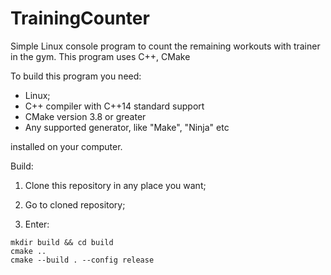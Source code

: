 # TrainingCounter
Simple Linux console program to count the remaining workouts with trainer in the gym. This program uses C++, CMake

To build this program you need:

 * Linux;
 * C++ compiler with C++14 standard support
 * CMake version 3.8 or greater
 * Any supported generator, like "Make", "Ninja" etc
  
installed on your computer.

Build:

1) Clone this repository in any place you want;
2) Go to cloned repository;

3) Enter:

```
mkdir build && cd build
cmake ..
cmake --build . --config release
```
